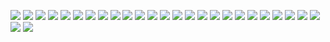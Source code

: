 ![](img/lection-1-0.png)
![](img/lection-1-1.png)
![](img/lection-1-2.png)
![](img/lection-1-3.png)
![](img/lection-1-4.png)
![](img/lection-1-5.png)
![](img/lection-1-6.png)
![](img/lection-1-7.png)
![](img/lection-1-8.png)
![](img/lection-1-9.png)
![](img/lection-1-10.png)
![](img/lection-1-11.png)
![](img/lection-1-12.png)
![](img/lection-1-13.png)
![](img/lection-1-14.png)
![](img/lection-1-15.png)
![](img/lection-1-16.png)
![](img/lection-1-17.png)
![](img/lection-1-18.png)
![](img/lection-1-19.png)
![](img/lection-1-20.png)
![](img/lection-1-21.png)
![](img/lection-1-22.png)
![](img/lection-1-23.png)
![](img/lection-1-24.png)
![](img/lection-1-25.png)
![](img/lection-1-26.png)
